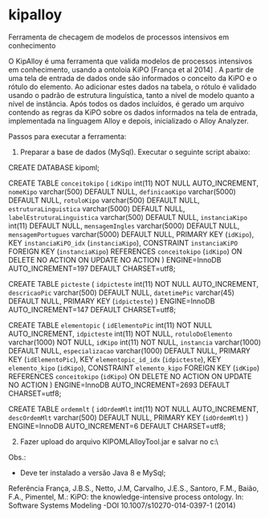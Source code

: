# kipalloy
Ferramenta de checagem de modelos de processos intensivos em conhecimento

O KipAlloy é uma ferramenta que valida modelos de processos intensivos em conhecimento, usando a ontoloia KiPO [França et al 2014] . A partir de uma tela de entrada de dados onde são informados o conceito da KiPO e o rótulo do elemento. Ao adicionar estes dados na tabela, o rótulo é validado usando o padrão de estrutura linguística, tanto a nível de modelo quanto a nível de instância. 
Após todos os dados incluídos, é gerado um arquivo contendo as regras da KiPO sobre os dados informados na tela de entrada, implementada na linguagem Alloy  e depois, inicializado o Alloy Analyzer. 

Passos para executar a ferramenta:
1) Preparar a base de dados (MySql). Executar o seguinte script abaixo:

CREATE DATABASE kipoml;

CREATE TABLE `conceitokipo` (
  `idKipo` int(11) NOT NULL AUTO_INCREMENT,
  `nomeKipo` varchar(500) DEFAULT NULL,
  `definicaoKipo` varchar(5000) DEFAULT NULL,
  `rotuloKipo` varchar(500) DEFAULT NULL,
  `estruturaLinguistica` varchar(5000) DEFAULT NULL,
  `labelEstruturaLinguistica` varchar(500) DEFAULT NULL,
  `instanciaKipo` int(11) DEFAULT NULL,
  `mensagemIngles` varchar(5000) DEFAULT NULL,
  `mensagemPortugues` varchar(5000) DEFAULT NULL,
  PRIMARY KEY (`idKipo`),
  KEY `instanciaKiPO_idx` (`instanciaKipo`),
  CONSTRAINT `instanciaKiPO` FOREIGN KEY (`instanciaKipo`) REFERENCES `conceitokipo` (`idKipo`) ON DELETE NO ACTION ON UPDATE NO ACTION
) ENGINE=InnoDB AUTO_INCREMENT=197 DEFAULT CHARSET=utf8;

CREATE TABLE `picteste` (
  `idpicteste` int(11) NOT NULL AUTO_INCREMENT,
  `descricaoPic` varchar(500) DEFAULT NULL,
  `datetimePic` varchar(45) DEFAULT NULL,
  PRIMARY KEY (`idpicteste`)
) ENGINE=InnoDB AUTO_INCREMENT=147 DEFAULT CHARSET=utf8;


CREATE TABLE `elementopic` (
  `idElementoPic` int(11) NOT NULL AUTO_INCREMENT,
  `idpicteste` int(11) NOT NULL,
  `rotuloDoElemento` varchar(1000) NOT NULL,
  `idKipo` int(11) NOT NULL,
  `instancia` varchar(1000) DEFAULT NULL,
  `especializacao` varchar(1000) DEFAULT NULL,
  PRIMARY KEY (`idElementoPic`),
  KEY `elementopic_id_idx` (`idpicteste`),
  KEY `elemento_kipo` (`idKipo`),
  CONSTRAINT `elemento_kipo` FOREIGN KEY (`idKipo`) REFERENCES `conceitokipo` (`idKipo`) ON DELETE NO ACTION ON UPDATE NO ACTION
) ENGINE=InnoDB AUTO_INCREMENT=2693 DEFAULT CHARSET=utf8;

CREATE TABLE `ordemmlt` (
  `idOrdemMlt` int(11) NOT NULL AUTO_INCREMENT,
  `descOrdemMlt` varchar(500) DEFAULT NULL,
  PRIMARY KEY (`idOrdemMlt`)
) ENGINE=InnoDB AUTO_INCREMENT=6 DEFAULT CHARSET=utf8;



2) Fazer upload do arquivo KIPOMLAlloyTool.jar e salvar no c:\

Obs.:
- Deve ter instalado a versão Java 8 e MySql;

Referência 
França, J.B.S., Netto, J.M, Carvalho, J.E.S., Santoro, F.M., Baião, F.A., Pimentel, M.: KiPO: the knowledge-intensive process ontology. In: Software Systems Modeling -DOI 10.1007/s10270-014-0397-1 (2014)
